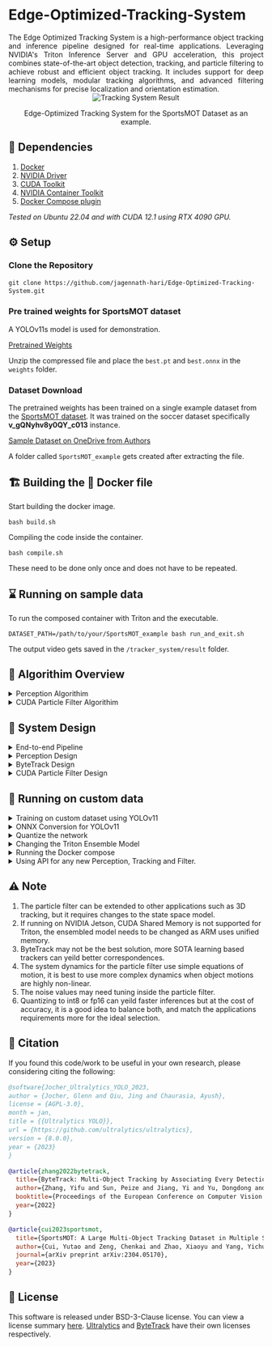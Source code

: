 # Edge-Optimized-Tracking-System
<div align="justify">
The Edge Optimized Tracking System is a high-performance object tracking and inference pipeline designed for real-time applications. Leveraging NVIDIA's Triton Inference Server and GPU acceleration, this project combines state-of-the-art object detection, tracking, and particle filtering to achieve robust and efficient object tracking. It includes support for deep learning models, modular tracking algorithms, and advanced filtering mechanisms for precise localization and orientation estimation.
</div>

<div align="center">
    <img src="assets/result.gif" width="800" height="400" alt="Tracking System Result" />
    <p>Edge-Optimized Tracking System for the SportsMOT Dataset as an example.</p>
</div>

## 🏁 Dependencies
1) [Docker](https://docs.docker.com/engine/install/ubuntu/)
2) [NVIDIA Driver](https://www.nvidia.com/download/index.aspx)
3) [CUDA Toolkit](https://developer.nvidia.com/cuda-downloads)
4) [NVIDIA Container Toolkit](https://docs.nvidia.com/datacenter/cloud-native/container-toolkit/latest/install-guide.html)
5) [Docker Compose plugin](https://docs.docker.com/compose/install/linux/)

*Tested on Ubuntu 22.04 and with CUDA 12.1 using RTX 4090 GPU.*

## ⚙️ Setup
### Clone the Repository
```
git clone https://github.com/jagennath-hari/Edge-Optimized-Tracking-System.git
```
### Pre trained weights for SportsMOT dataset
A YOLOv11s model is used for demonstration.

[Pretrained Weights](https://drive.google.com/uc?export=download&id=13M0WVGBIsjVfTDMfZRp0fw7apFz1Fgn1)

Unzip the compressed file and place the ```best.pt``` and ```best.onnx``` in the ```weights``` folder.

### Dataset Download
The pretrained weights has been trained on a single example dataset from the [SportsMOT dataset](https://github.com/MCG-NJU/SportsMOT). It was trained on the soccer dataset specifically **v_gQNyhv8y0QY_c013** instance. 

[Sample Dataset on OneDrive from Authors](https://1drv.ms/u/s!AtjeLq7YnYGRgQRrmqGr4B-k-xsC?e=7PndU8)

A folder called ```SportsMOT_example``` gets created after extracting the file.

## 🏗️ Building the 🐳 Docker file
Start building the docker image.
```
bash build.sh
```

Compiling the code inside the container.
```
bash compile.sh
```

These need to be done only once and does not have to be repeated.
## ⌛️ Running on sample data
To run the composed container with Triton and the executable.
```
DATASET_PATH=/path/to/your/SportsMOT_example bash run_and_exit.sh
```

The output video gets saved in the ```/tracker_system/result``` folder.


## 📖 Algorithim Overview
<details>
<summary>Perception Algorithim</summary>

<table>
  <tr>
    <td align="center">
      <img src="assets/triton_ensemble_algo.png" width="500" height="200" alt="Algorithm 1" />
      <p>Ensembled Model Algorithim</p>
    </td>
    <td align="center">
      <img src="assets/perception_algo.png" width="500" height="200" alt="Algorithm 2" />
      <p>Perception Algorithim</p>
    </td>
  </tr>
</table>

</details>

<details>
<summary>CUDA Particle Filter Algorithim</summary>

<div align="center">
    <img src="assets/particle_filter_algo.png" width="1500" height="1000" alt="Main Sys Design" />
    <p>Particle Filter Algorithim.</p>
</div>

</details>

## 📐 System Design
<details>
<summary>End-to-end Pipeline</summary>

<div align="center">
    <img src="assets/main_system_design.png" width="1500" height="200" alt="Main Sys Design" />
    <p>Overall System Design.</p>
</div>

The overall system is divided into three sub-systems, Perception, ByteTracker, and Particle Filter. Each of the sub-systems are explained below.

</details>


<details>
<summary>Perception Design</summary>

Divided into two sub-components which is the one time quantization, then the setting up the ensembled network for Triton Inference Server.

#### Quantization Framework
<div align="center">
    <img src="assets/perception_quantization_design.png" width="1500" height="400" alt="Quantization Sys Design" />
    <p>Quantization framework.</p>
</div>

#### Inference for Triton Inference Server using ensembled model
<div align="center">
    <img src="assets/perception_inference_design.png" width="1500" height="1000" alt="Perception Inference Sys Design" />
    <p>Inference framework.</p>
</div>

</details>




<details>
<summary>ByteTrack Design</summary>

The [orginal authors paper](https://arxiv.org/abs/2110.06864) was used, the [Offical Reposiory](https://github.com/ifzhang/ByteTrack) gives a detailed explantion of the implementation.

</details>



<details>
<summary>CUDA Particle Filter Design</summary>

Implementation uses a GPU accelerated Particle Filter with an additional Unscented Transform for the prediction step.

#### Structre of Array (SoA) for the states
There are a total of 10 states.

<div align="center">
    <img src="assets/particle_SoA.png" width="1500" height="1000" alt="Particle States Design" />
    <p>Particle States Structre of Array.</p>
</div>

#### CUDA Particle Filter with Unscented Transform
<div align="center">
    <img src="assets/desgin_particle_filter_process.png" width="1500" height="1000" alt="Particle States Design" />
    <p>Particle Filter Process on the Device(GPU) with the Unscented Transform by propogating Sigma Points.</p>
</div>

</details>

## 💾 Running on custom data

<details>
<summary>Training on custom dataset using YOLOv11</summary>

Training script [here](scripts/train.py).

Follow the [Official Documentation](https://docs.ultralytics.com/modes/train/). A lack of accuracy may occur sometimes depending on the complexity of the objects, follow [Tuning](https://docs.ultralytics.com/guides/hyperparameter-tuning/) or use advaced frameworks like [Ray Tune](https://docs.ray.io/en/latest/tune/index.html), [WandB](https://wandb.ai/), etc.

</details>

<details>
<summary>ONNX Conversion for YOLOv11</summary>

Conversion script [here](scripts/torch_to_onnx.py). Follow the [Official Documentation](https://docs.ultralytics.com/modes/export/) for more configurations. Manual conversions are also possible follow [Official PyTorch Tutorial](https://pytorch.org/tutorials/beginner/onnx/export_simple_model_to_onnx_tutorial.html).

</details>

<details>
<summary>Quantize the network</summary>

A bash file which runs TensorRT executor [here](weights/quantize_yolo.sh), which may to be changed based on the input and output based on the network architecture, right percesion values are required for faster inferences eg  ```fp16```, ```fp32```, ```int32```, etc.

</details>


<details>
<summary>Changing the Triton Ensemble Model</summary>

The [models](models) folder has all the entire pipeline. Based on the network architecture the pre-processing and post-processing files need to be changed. Typically the ```config.pbtxt``` for all the steps might require changes based on the entire peception logic. 

It is recommended to check if Triton is able to register you ensembled model by running ```bash run_container.sh``` and then inside running ```/opt/tritonserver/bin/tritonserver --model-repository=/models```.

</details>


<details>
<summary>Running the Docker compose</summary>

Follow the [file](docker-compose.yml) and modify the path correctly. This should keep the entire end-to-end pipeline the same.

</details>


<details>
<summary>Using API for any new Perception, Tracking and Filter.</summary>

The entire [API](tracker_system/include) are defined in the files ```*_interface.hpp``` so by overriding the fucntions you can plug and play any custom solutions. 

</details>


## ⚠️ Note
1) The particle filter can be extended to other applications such as 3D tracking, but it requires changes to the state space model.
2) If running on NVIDIA Jetson, CUDA Shared Memory is not supported for Triton, the ensembled model needs to be changed as ARM uses unified memory.
3) ByteTrack may not be the best solution, more SOTA learning based trackers can yeild better correspondences.
4) The system dynamics for the particle filter use simple equations of motion, it is best to use more complex dynamics when object motions are highly non-linear.
5) The noise values may need tuning inside the particle filter.
6) Quantizing to int8 or fp16 can yeild faster inferences but at the cost of accuracy, it is a good idea to balance both, and match the applications requirements more for the ideal selection.

## 📖 Citation
If you found this code/work to be useful in your own research, please considering citing the following:
```bibtex
@software{Jocher_Ultralytics_YOLO_2023,
author = {Jocher, Glenn and Qiu, Jing and Chaurasia, Ayush},
license = {AGPL-3.0},
month = jan,
title = {{Ultralytics YOLO}},
url = {https://github.com/ultralytics/ultralytics},
version = {8.0.0},
year = {2023}
}
```
```bibtex
@article{zhang2022bytetrack,
  title={ByteTrack: Multi-Object Tracking by Associating Every Detection Box},
  author={Zhang, Yifu and Sun, Peize and Jiang, Yi and Yu, Dongdong and Weng, Fucheng and Yuan, Zehuan and Luo, Ping and Liu, Wenyu and Wang, Xinggang},
  booktitle={Proceedings of the European Conference on Computer Vision (ECCV)},
  year={2022}
}
```
```bibtex
@article{cui2023sportsmot,
  title={SportsMOT: A Large Multi-Object Tracking Dataset in Multiple Sports Scenes},
  author={Cui, Yutao and Zeng, Chenkai and Zhao, Xiaoyu and Yang, Yichun and Wu, Gangshan and Wang, Limin},
  journal={arXiv preprint arXiv:2304.05170},
  year={2023}
}
```

## 🪪 License
This software is released under BSD-3-Clause license. You can view a license summary [here](LICENSE). [Ultralytics](https://github.com/ultralytics/ultralytics) and [ByteTrack](https://github.com/ifzhang/ByteTrack) have their own licenses respectively.
